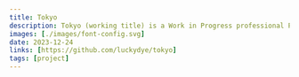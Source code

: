 ```yaml
---
title: Tokyo
description: Tokyo (working title) is a Work in Progress professional Photo Editor built on Rust and Solid.JS. It runs on all platforms including iOS, Mac, Windows, Linux.
images: [./images/font-config.svg]
date: 2023-12-24
links: [https://github.com/luckydye/tokyo]
tags: [project]
---
```

